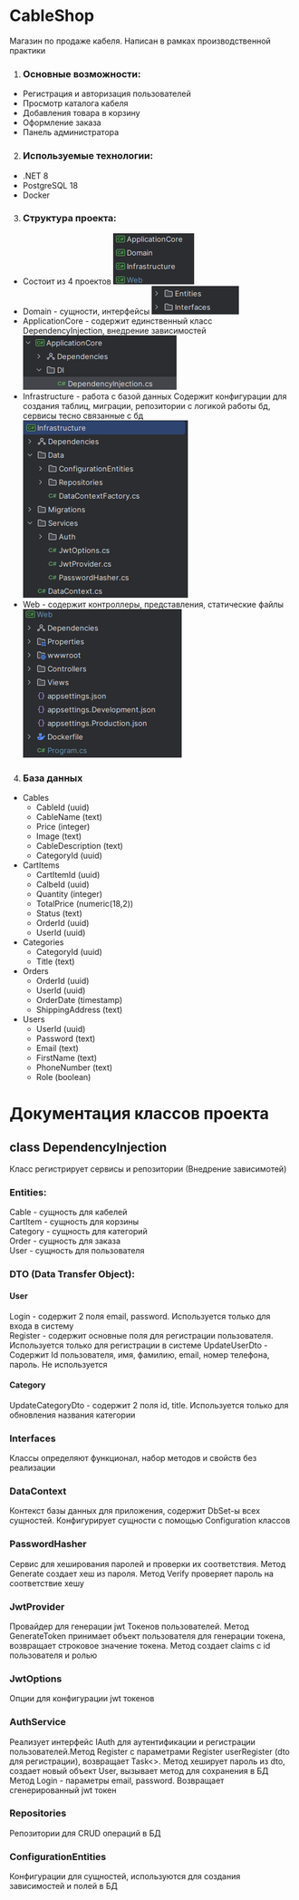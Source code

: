 # CableShop
Магазин по продаже кабеля. Написан в рамках производственной практики
1. ### Основные возможности:
- Регистрация и авторизация пользователей
- Просмотр каталога кабеля
- Добавления товара в корзину
- Оформление заказа
- Панель администратора

2. ### Используемые технологии:
- .NET 8
- PostgreSQL 18
- Docker
3. ### Структура проекта:
- Состоит из 4 проектов
![img.png](img.png)
- Domain - сущности, интерфейсы
![img_1.png](img_1.png)
- ApplicationCore - содержит единственный класс DependencyInjection, внедрение зависимостей
![img_2.png](img_2.png)
- Infrastructure - работа с базой данных
Содержит конфигурации для создания таблиц, миграции, репозитории с логикой работы бд, сервисы тесно связанные с бд
![img_3.png](img_3.png)
- Web  - содержит контроллеры, представления, статические файлы
![img_4.png](img_4.png)
4. ### База данных
- Cables
  - CableId (uuid)
  - CableName (text)
  - Price (integer)
  - Image (text)
  - CableDescription (text)
  - CategoryId (uuid)
- CartItems
  - CartItemId (uuid)
  - CalbeId (uuid)
  - Quantity (integer)
  - TotalPrice (numeric(18,2))
  - Status (text)
  - OrderId (uuid)
  - UserId (uuid)
- Categories
  - CategoryId (uuid)
  - Title (text)
- Orders
  - OrderId (uuid)
  - UserId (uuid)
  - OrderDate (timestamp)
  - ShippingAddress (text)
- Users
  - UserId (uuid)
  - Password (text)
  - Email (text)
  - FirstName (text)
  - PhoneNumber (text)
  - Role (boolean)

# Документация классов проекта
## class DependencyInjection
Класс регистрирует сервисы и репозитории (Внедрение зависимотей)
### Entities:
Cable - сущность для кабелей    
CartItem - сущность для корзины     
Category - сущность для категорий   
Order - сущность для заказа     
User - сущность для пользователя

### DTO (Data Transfer Object):
#### User   
Login - содержит 2 поля email, password. Используется только для входа в систему    
Register - содержит основные поля для регистрации пользователя. Используется только для регистрации в системе
UpdateUserDto - Содержит Id пользователя, имя, фамилию, email, номер телефона, пароль. Не используется
#### Category
UpdateCategoryDto - содержит 2 поля id, title. Используется только для обновления названия категории

### Interfaces
Классы определяют функционал, набор методов и свойств без реализации

### DataContext
Контекст базы данных для приложения, содержит DbSet-ы всех сущностей. Конфигурирует сущности с помощью Configuration классов
### PasswordHasher 
Сервис для хеширования паролей и проверки их соответствия. Метод Generate создает хеш из пароля. Метод Verify проверяет пароль на соответствие хешу
### JwtProvider
Провайдер для генерации jwt Токенов пользователей. Метод GenerateToken принимает объект пользователя для генерации токена, возвращает строковое значение токена. Метод создает claims с id пользователя и ролью
### JwtOptions
Опции для конфигурации jwt токенов
### AuthService 
Реализует интерфейс IAuth для аутентификации и регистрации пользователей.Метод Register с параметрами Register userRegister (dto для регистрации), возвращает Task<>. Метод хеширует пароль из dto, создает новый объект User, вызывает метод для сохранения в БД   
Метод Login - параметры email, password. Возвращает сгенерированный jwt токен 
### Repositories 
Репозитории для CRUD операций в БД
### ConfigurationEntities 
Конфигурации для сущностей, используются для создания зависимостей и полей в БД


